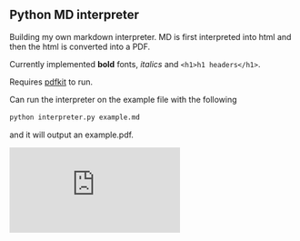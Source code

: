 ## Python MD interpreter

Building my own markdown interpreter. MD is first interpreted into html
and then the html is converted into a PDF.

Currently implemented **bold** fonts, *italics* and `<h1>h1 headers</h1>`.

Requires [pdfkit](https://pypi.org/project/pdfkit/) to run.

Can run the interpreter on the example file with the following

```bash
python interpreter.py example.md
```

and it will output an example.pdf.

![PDF](https://github.com/htjb/pymd/raw/main/example.pdf)